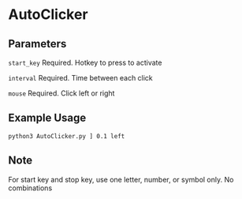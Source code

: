 # AutoClicker

## Parameters

`start_key` Required. Hotkey to press to activate

`interval` Required. Time between each click

`mouse` Required. Click left or right

## Example Usage

`python3 AutoClicker.py ] 0.1 left`

## Note

For start key and stop key, use one letter, number, or symbol only. No combinations

